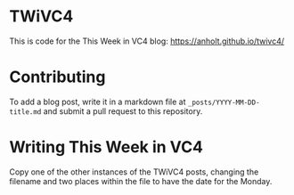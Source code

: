 # TWiVC4

This is code for the This Week in VC4 blog: https://anholt.github.io/twivc4/

# Contributing

To add a blog post, write it in a markdown file at `_posts/YYYY-MM-DD-title.md`
and submit a pull request to this repository.

# Writing This Week in VC4

Copy one of the other instances of the TWiVC4 posts, changing the filename and two
places within the file to have the date for the Monday.
